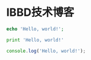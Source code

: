 # IBBD技术博客

```php
echo 'Hello, world!';
```

```python
print 'Hello, world!'
```

```javascript
console.log('Hello, world!');
```

